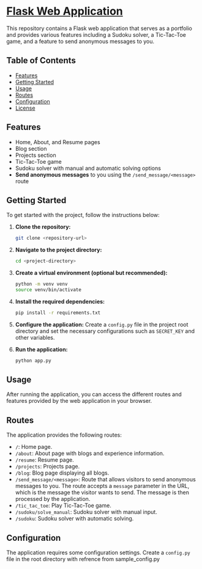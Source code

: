 # [Flask Web Application](http://sakibmondal7.pythonanywhere.com/)

This repository contains a Flask web application that serves as a portfolio and provides various features including a Sudoku solver, a Tic-Tac-Toe game, and a feature to send anonymous messages to you.

## Table of Contents

- [Features](#features)
- [Getting Started](#getting-started)
- [Usage](#usage)
- [Routes](#routes)
- [Configuration](#configuration)
- [License](#license)

## Features

- Home, About, and Resume pages
- Blog section
- Projects section
- Tic-Tac-Toe game
- Sudoku solver with manual and automatic solving options
- **Send anonymous messages** to you using the `/send_message/<message>` route

## Getting Started

To get started with the project, follow the instructions below:

1. **Clone the repository:**

    ```bash
    git clone <repository-url>
    ```

2. **Navigate to the project directory:**

    ```bash
    cd <project-directory>
    ```

3. **Create a virtual environment (optional but recommended):**

    ```bash
    python -m venv venv
    source venv/bin/activate
    ```

4. **Install the required dependencies:**

    ```bash
    pip install -r requirements.txt
    ```

5. **Configure the application:** Create a `config.py` file in the project root directory and set the necessary configurations such as `SECRET_KEY` and other variables.

6. **Run the application:**

    ```bash
    python app.py
    ```

## Usage

After running the application, you can access the different routes and features provided by the web application in your browser.

## Routes

The application provides the following routes:

- `/`: Home page.
- `/about`: About page with blogs and experience information.
- `/resume`: Resume page.
- `/projects`: Projects page.
- `/blog`: Blog page displaying all blogs.
- `/send_message/<message>`: Route that allows visitors to send anonymous messages to you. The route accepts a `message` parameter in the URL, which is the message the visitor wants to send. The message is then processed by the application.
- `/tic_tac_toe`: Play Tic-Tac-Toe game.
- `/sudoku/solve_manual`: Sudoku solver with manual input.
- `/sudoku`: Sudoku solver with automatic solving.

## Configuration

The application requires some configuration settings. Create a `config.py` file in the root directory with refrence from sample_config.py


